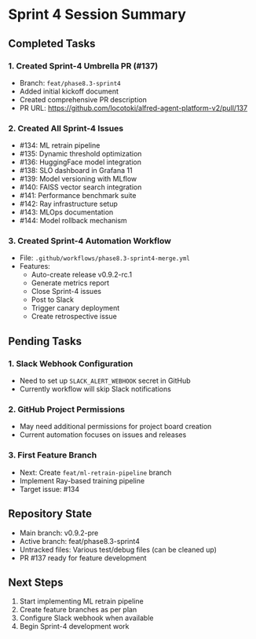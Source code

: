 # Sprint 4 Session Summary

## Completed Tasks

### 1. Created Sprint-4 Umbrella PR (#137)
- Branch: `feat/phase8.3-sprint4`
- Added initial kickoff document
- Created comprehensive PR description
- PR URL: https://github.com/locotoki/alfred-agent-platform-v2/pull/137

### 2. Created All Sprint-4 Issues
- #134: ML retrain pipeline
- #135: Dynamic threshold optimization
- #136: HuggingFace model integration
- #138: SLO dashboard in Grafana 11
- #139: Model versioning with MLflow
- #140: FAISS vector search integration
- #141: Performance benchmark suite
- #142: Ray infrastructure setup
- #143: MLOps documentation
- #144: Model rollback mechanism

### 3. Created Sprint-4 Automation Workflow
- File: `.github/workflows/phase8.3-sprint4-merge.yml`
- Features:
  - Auto-create release v0.9.2-rc.1
  - Generate metrics report
  - Close Sprint-4 issues
  - Post to Slack
  - Trigger canary deployment
  - Create retrospective issue

## Pending Tasks

### 1. Slack Webhook Configuration
- Need to set up `SLACK_ALERT_WEBHOOK` secret in GitHub
- Currently workflow will skip Slack notifications

### 2. GitHub Project Permissions
- May need additional permissions for project board creation
- Current automation focuses on issues and releases

### 3. First Feature Branch
- Next: Create `feat/ml-retrain-pipeline` branch
- Implement Ray-based training pipeline
- Target issue: #134

## Repository State
- Main branch: v0.9.2-pre
- Active branch: feat/phase8.3-sprint4
- Untracked files: Various test/debug files (can be cleaned up)
- PR #137 ready for feature development

## Next Steps
1. Start implementing ML retrain pipeline
2. Create feature branches as per plan
3. Configure Slack webhook when available
4. Begin Sprint-4 development work